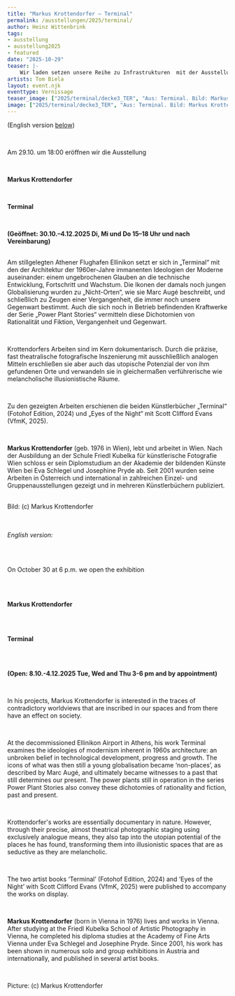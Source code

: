 ```yaml
---
title: "Markus Krottendorfer – Terminal"
permalink: /ausstellungen/2025/terminal/
author: Heinz Wittenbrink
tags:
- ausstellung
- ausstellung2025
- featured
date: "2025-10-29"
teaser: |-
    Wir laden setzen unsere Reihe zu Infrastrukturen  mit der Ausstellung „Terminal“ mit Bildern von Markus Krottendorfer fort. 
artists: Tom Biela
layout: event.njk
eventtype: Vernissage
teaser_image: ["2025/terminal/decke3_TER", "Aus: Terminal. Bild: Markus Krottendorefer"]
image: ["2025/terminal/decke3_TER", "Aus: Terminal. Bild: Markus Krottendorefer"]
---
```



(English version [below](#english_version))

<br/>

Am 29.10. um 18:00 eröffnen wir die Ausstellung
<br/>

<br/>

**Markus Krottendorfer**
<br/>

<br/>

**Terminal**
<br/>

<br/>

**(Geöffnet: 30.10.–4.12.2025 Di, Mi und Do 15–18 Uhr und nach Vereinbarung)**
<br/>
<br/>

Am stillgelegten Athener Flughafen Ellinikon setzt er sich in „Terminal“ mit den der Architektur der 1960er-Jahre immanenten Ideologien der Moderne auseinander: einem ungebrochenen Glauben an die technische Entwicklung, Fortschritt und Wachstum. Die Ikonen der damals noch jungen Globalisierung wurden zu „Nicht-Orten“, wie sie Marc Augé beschreibt, und schließlich zu Zeugen einer Vergangenheit, die immer noch unsere Gegenwart bestimmt. Auch die sich noch in Betrieb befindenden Kraftwerke der Serie „Power Plant Stories“ vermitteln diese Dichotomien von Rationalität und Fiktion, Vergangenheit und Gegenwart.

<br/>

Krottendorfers Arbeiten sind im Kern dokumentarisch. Durch die präzise, fast theatralische fotografische Inszenierung mit ausschließlich analogen Mitteln erschließen sie aber auch das utopische Potenzial der von ihm gefundenen Orte und verwandeln sie in gleichermaßen verführerische wie melancholische illusionistische Räume.

<br/>

Zu den gezeigten Arbeiten erschienen die beiden Künstlerbücher „Terminal“ (Fotohof Edition, 2024) und „Eyes of the Night“ mit Scott Clifford Evans (VfmK, 2025).

<br/>

**Markus Krottendorfer** (geb. 1976 in Wien), lebt und arbeitet in Wien. Nach der Ausbildung an der Schule Friedl Kubelka für künstlerische Fotografie Wien schloss er sein Diplomstudium an der Akademie der bildenden Künste Wien bei Eva Schlegel und Josephine Pryde ab. Seit 2001 wurden seine Arbeiten in Österreich und international in zahlreichen Einzel- und Gruppenausstellungen gezeigt und in mehreren Künstlerbüchern publiziert.


<br/>
Bild: (c) Markus Krottendorfer
<br/>

<br/>
<br/>

<p id="english_version"><em>English version:</em></p>

<br/>
<br/>

On October 30 at 6 p.m. we open the exhibition

<br/>
<br/>

**Markus Krottendorfer**

<br/>
<br/>

**Terminal**

<br/>
<br/>

**(Open: 8.10.-4.12.2025 Tue, Wed and Thu 3-6 pm and by appointment)**

<br/>


In his projects, Markus Krottendorfer is interested in the traces of contradictory worldviews that are inscribed in our spaces and from there have an effect on society.


<br/>

At the decommissioned Ellinikon Airport in Athens, his work Terminal examines the ideologies of modernism inherent in 1960s architecture: an unbroken belief in technological development, progress and growth. The icons of what was then still a young globalisation became ‘non-places’, as described by Marc Augé, and ultimately became witnesses to a past that still determines our present. The power plants still in operation in the series Power Plant Stories also convey these dichotomies of rationality
and fiction, past and present.


<br/>

Krottendorfer's works are essentially documentary in nature. However, through their precise, almost theatrical photographic staging using exclusively analogue means, they also tap into the utopian potential of the places he has found, transforming them into illusionistic spaces that are as seductive as they are melancholic.


<br/>

The two artist books ‘Terminal’ (Fotohof Edition, 2024) and ‘Eyes of the Night’ with Scott Clifford Evans (VfmK, 2025) were published to accompany the works on display.


<br/>



**Markus Krottendorfer** (born in Vienna in 1976) lives and works in Vienna. After studying at the Friedl Kubelka School of Artistic Photography in Vienna, he completed his diploma studies at the Academy of Fine Arts Vienna under Eva Schlegel and Josephine Pryde. Since 2001, his work has been shown in numerous solo and group exhibitions in Austria and internationally, and published in several artist books.


<br/>

Picture: (c) Markus Krottendorfer
